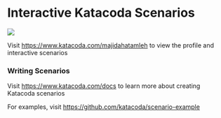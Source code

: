 # Interactive Katacoda Scenarios

[![](http://shields.katacoda.com/katacoda/majidahatamleh/count.svg)](https://www.katacoda.com/majidahatamleh "Get your profile on Katacoda.com")

Visit https://www.katacoda.com/majidahatamleh to view the profile and interactive scenarios

### Writing Scenarios
Visit https://www.katacoda.com/docs to learn more about creating Katacoda scenarios

For examples, visit https://github.com/katacoda/scenario-example
